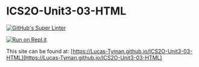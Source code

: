 # ICS2O-Unit3-03-HTML

[![GitHub's Super Linter](https://github.com/Lucas-Tyman/ICS2O-Unit3-03-HTML/workflows/GitHub's%20Super%20Linter/badge.svg)](https://github.com/Lucas-Tyman/ICS2O-Unit3-03-HTML/actions)

[![Run on Repl.it](https://repl.it/badge/github/Lucas-Tyman/ICS2O-Unit3-03-HTML)](https://repl.it/github/Lucas-Tyman/ICS2O-Unit3-03-HTML)

This site can be found at: [https://Lucas-Tyman.github.io/ICS2O-Unit3-03-HTML](https://Lucas-Tyman.github.io/ICS2O-Unit3-03-HTML)
